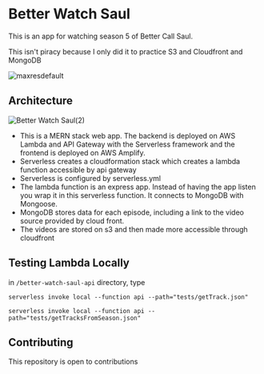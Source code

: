 # Better Watch Saul

This is an app for watching season 5 of Better Call Saul.

This isn't piracy because I only did it to practice S3 and Cloudfront and MongoDB

![maxresdefault](https://user-images.githubusercontent.com/32403644/236652476-cc3a1345-aa8c-4579-a351-2e6fc7709e95.png)

## Architecture

![Better Watch Saul(2)](https://user-images.githubusercontent.com/32403644/236653046-02344c9c-eb97-4758-a39a-b8c6f7cda307.png)

- This is a MERN stack web app. The backend is deployed on AWS Lambda and API Gateway with the Serverless framework and the frontend is deployed on AWS Amplify.
- Serverless creates a cloudformation stack which creates a lambda function accessible by api gateway
- Serverless is configured by serverless.yml
- The lambda function is an express app. Instead of having the app listen you wrap it in this serverless function. It connects to MongoDB with Mongoose.
- MongoDB stores data for each episode, including a link to the video source provided by cloud front.
- The videos are stored on s3 and then made more accessible through cloudfront

## Testing Lambda Locally

in `/better-watch-saul-api` directory, type

`serverless invoke local --function api --path="tests/getTrack.json"`

`serverless invoke local --function api --path="tests/getTracksFromSeason.json"`

## Contributing

This repository is open to contributions
